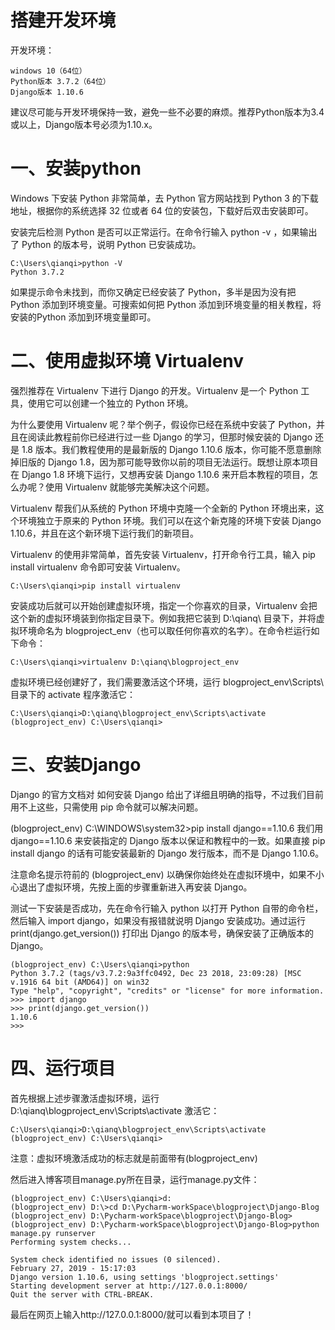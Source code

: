 # 搭建开发环境
开发环境：
~~~
windows 10（64位）
Python版本 3.7.2（64位）
Django版本 1.10.6
~~~
建议尽可能与开发环境保持一致，避免一些不必要的麻烦。推荐Python版本为3.4或以上，Django版本号必须为1.10.x。
&nbsp;     

# 一、安装python

Windows 下安装 Python 非常简单，去 Python 官方网站找到 Python 3 的下载地址，根据你的系统选择 32 位或者 64 位的安装包，下载好后双击安装即可。

安装完后检测 Python 是否可以正常运行。在命令行输入 python -v ，如果输出了 Python 的版本号，说明 Python 已安装成功。
~~~
C:\Users\qianqi>python -V
Python 3.7.2
~~~
如果提示命令未找到，而你又确定已经安装了 Python，多半是因为没有把 Python 添加到环境变量。可搜索如何把 Python 添加到环境变量的相关教程，将安装的Python 添加到环境变量即可。

 
# 二、使用虚拟环境 Virtualenv

强烈推荐在 Virtualenv 下进行 Django 的开发。Virtualenv 是一个 Python 工具，使用它可以创建一个独立的 Python 环境。

为什么要使用 Virtualenv 呢？举个例子，假设你已经在系统中安装了 Python，并且在阅读此教程前你已经进行过一些 Django 的学习，但那时候安装的 Django 还是 1.8 版本。我们教程使用的是最新版的 Django 1.10.6 版本，你可能不愿意删除掉旧版的 Django 1.8，因为那可能导致你以前的项目无法运行。既想让原本项目在 Django 1.8 环境下运行，又想再安装 Django 1.10.6 来开启本教程的项目，怎么办呢？使用 Virtualenv 就能够完美解决这个问题。

Virtualenv 帮我们从系统的 Python 环境中克隆一个全新的 Python 环境出来，这个环境独立于原来的 Python 环境。我们可以在这个新克隆的环境下安装 Django 1.10.6，并且在这个新环境下运行我们的新项目。

Virtualenv 的使用非常简单，首先安装 Virtualenv，打开命令行工具，输入 pip install virtualenv 命令即可安装 Virtualenv。
~~~
C:\Users\qianqi>pip install virtualenv
~~~
安装成功后就可以开始创建虚拟环境，指定一个你喜欢的目录，Virtualenv 会把这个新的虚拟环境装到你指定目录下。例如我把它装到 D:\qianq\ 目录下，并将虚拟环境命名为 blogproject_env（也可以取任何你喜欢的名字）。在命令栏运行如下命令：
~~~
C:\Users\qianqi>virtualenv D:\qianq\blogproject_env
~~~
虚拟环境已经创建好了，我们需要激活这个环境，运行 blogproject_env\Scripts\ 目录下的 activate 程序激活它：
~~~
C:\Users\qianqi>D:\qianq\blogproject_env\Scripts\activate
(blogproject_env) C:\Users\qianqi>
~~~

# 三、安装Django

Django 的官方文档对 如何安装 Django 给出了详细且明确的指导，不过我们目前用不上这些，只需使用 pip 命令就可以解决问题。

(blogproject_env) C:\WINDOWS\system32>pip install django==1.10.6
我们用 django==1.10.6 来安装指定的 Django 版本以保证和教程中的一致。如果直接 pip install django 的话有可能安装最新的 Django 发行版本，而不是 Django 1.10.6。

注意命名提示符前的 (blogproject_env) 以确保你始终处在虚拟环境中，如果不小心退出了虚拟环境，先按上面的步骤重新进入再安装 Django。

测试一下安装是否成功，先在命令行输入 python 以打开 Python 自带的命令栏，然后输入 import django，如果没有报错就说明 Django 安装成功。通过运行 print(django.get_version()) 打印出 Django 的版本号，确保安装了正确版本的 Django。
~~~
(blogproject_env) C:\Users\qianqi>python
Python 3.7.2 (tags/v3.7.2:9a3ffc0492, Dec 23 2018, 23:09:28) [MSC v.1916 64 bit (AMD64)] on win32
Type "help", "copyright", "credits" or "license" for more information.
>>> import django
>>> print(django.get_version())
1.10.6
>>>
~~~

# 四、运行项目

首先根据上述步骤激活虚拟环境，运行 D:\qianq\blogproject_env\Scripts\activate 激活它：
~~~
C:\Users\qianqi>D:\qianq\blogproject_env\Scripts\activate
(blogproject_env) C:\Users\qianqi>
~~~
注意：虚拟环境激活成功的标志就是前面带有(blogproject_env)

然后进入博客项目manage.py所在目录，运行manage.py文件：
~~~
(blogproject_env) C:\Users\qianqi>d:
(blogproject_env) D:\>cd D:\Pycharm-workSpace\blogproject\Django-Blog
(blogproject_env) D:\Pycharm-workSpace\blogproject\Django-Blog>
(blogproject_env) D:\Pycharm-workSpace\blogproject\Django-Blog>python manage.py runserver
Performing system checks...

System check identified no issues (0 silenced).
February 27, 2019 - 15:17:03
Django version 1.10.6, using settings 'blogproject.settings'
Starting development server at http://127.0.0.1:8000/
Quit the server with CTRL-BREAK.
~~~

最后在网页上输入http://127.0.0.1:8000/就可以看到本项目了！